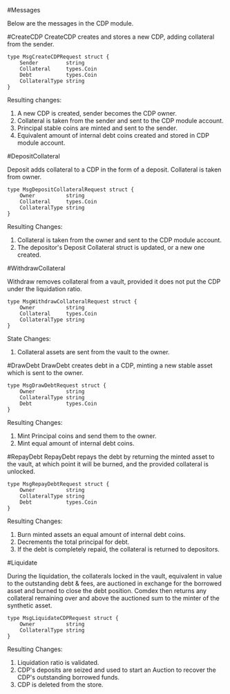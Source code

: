 #Messages

Below are the messages in the CDP module.


#CreateCDP
CreateCDP creates and stores a new CDP, adding collateral from the sender.

	type MsgCreateCDPRequest struct {
		Sender         string
		Collateral     types.Coin
		Debt           types.Coin
		CollateralType string
	}
	
Resulting changes:

1. A new CDP is created, sender becomes the CDP owner.
2. Collateral is taken from the sender and sent to the CDP module account.
3. Principal stable coins are minted and sent to the sender.
4. Equivalent amount of internal debt coins created and stored in CDP module account.

#DepositCollateral

Deposit adds collateral to a CDP in the form of a deposit. Collateral is taken from owner.


	type MsgDepositCollateralRequest struct {
		Owner          string
		Collateral     types.Coin
		CollateralType string
	}

Resulting Changes:

1. Collateral is taken from the owner and sent to the CDP module account.
2. The depositor's Deposit Collateral struct is updated, or a new one created.

#WithdrawCollateral

Withdraw removes collateral from a vault, provided it does not put the CDP under the liquidation ratio.


	type MsgWithdrawCollateralRequest struct {
		Owner          string
		Collateral     types.Coin
		CollateralType string
	}
	
State Changes:

1. Collateral assets are sent from the vault to the owner.

#DrawDebt
DrawDebt creates debt in a CDP, minting a new stable asset which is sent to the owner.


	type MsgDrawDebtRequest struct {
		Owner          string
		CollateralType string
		Debt           types.Coin
	}

Resulting Changes:

1. Mint Principal coins and send them to the owner.
2. Mint equal amount of internal debt coins.

	
#RepayDebt
RepayDebt repays the debt by returning the minted asset to the vault, at which point it will be burned, and the provided collateral is unlocked.


	type MsgRepayDebtRequest struct {
		Owner          string
		CollateralType string
		Debt           types.Coin
	}
	
Resulting Changes:

1. Burn minted assets an equal amount of internal debt coins.
2. Decrements the total principal for debt.
3. If the debt is completely repaid, the collateral is returned to depositors.

#Liquidate

During the liquidation, the collaterals locked in the vault, equivalent in value to the outstanding debt & fees, are auctioned in exchange for the borrowed asset and burned to close the debt position. Comdex then returns any collateral remaining over and above the auctioned sum to the minter of the synthetic asset.

	type MsgLiquidateCDPRequest struct {
		Owner          string
		CollateralType string
	}

Resulting Changes:

1. Liquidation ratio is validated.
2. CDP's deposits are seized and used to start an Auction to recover the CDP's outstanding borrowed funds.
3. CDP is deleted from the store.

